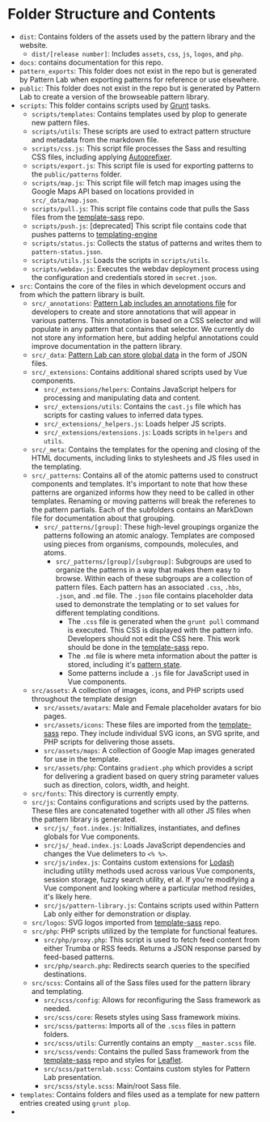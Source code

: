 # Folder Structure and Contents
- `dist`: Contains folders of the assets used by the pattern library and the website.
  - `dist/[release number]`: Includes `assets`, `css`, `js`, `logos`, and `php`. 
- `docs`: contains documentation for this repo.
- `pattern_exports`: This folder does not exist in the repo but is generated by Pattern Lab when exporting patterns for reference or use elsewhere.
- `public`: This folder does not exist in the repo but is generated by Pattern Lab to create a version of the browseable pattern library.
- `scripts`: This folder contains scripts used by [Grunt](https://gruntjs.com/) tasks.
  - `scripts/templates`: Contains templates used by plop to generate new pattern files.
  - `scripts/utils`: These scripts are used to extract pattern structure and metadata from the markdown file.
  - `scripts/css.js`: This script file processes the Sass and resulting CSS files, including applying [Autoprefixer](https://github.com/postcss/autoprefixer).
  - `scripts/export.js`: This script file is used for exporting patterns to the `public/patterns` folder.
  - `scripts/map.js`: This script file will fetch map images using the Google Maps API based on locations provided in `src/_data/map.json`.
  - `scripts/pull.js`: This script file contains code that pulls the Sass files from the [template-sass](https://github.com/emory-libraries/template-sass) repo.
  - `scripts/push.js`: [deprecated] This script file contains code that pushes patterns to [templating-engine](https://github.com/emory-libraries/templating-engine) 
  - `scripts/status.js`: Collects the status of patterns and writes them to `pattern-status.json`.
  - `scripts/utils.js`: Loads the scripts in `scripts/utils`.
  - `scripts/webdav.js`: Executes the webdav deployment process using the configuration and credentials stored in `secret.json`.
- `src`: Contains the core of the files in which development occurs and from which the pattern library is built.
  - `src/_annotations`: [Pattern Lab includes an annotations file](https://patternlab.io/docs/pattern-adding-annotations.html) for developers to create and store annotations that will appear in various patterns. This annotation is based on a CSS selector and will populate in any pattern that contains that selector. We currently do not store any information here, but adding helpful annotations could improve documentation in the pattern library.
  - `src/_data`: [Pattern Lab can store global data](https://patternlab.io/docs/data-overview.html) in the form of JSON files.
  - `src/_extensions`: Contains additional shared scripts used by Vue components.
    - `src/_extensions/helpers`: Contains JavaScript helpers for processing and manipulating data and content.
    - `src/_extensions/utils`: Contains the `cast.js` file which has scripts for casting values to inferred data types.
    - `src/_extensions/_helpers.js`: Loads helper JS scripts.
    - `src/_extensions/extensions.js`: Loads scripts in `helpers` and `utils`.
  - `src/_meta`: Contains the templates for the opening and closing of the HTML documents, including links to stylesheets and JS files used in the templating.
  - `src/_patterns`: Contains all of the atomic patterns used to construct components and templates. It's important to note that how these patterns are organized informs how they need to be called in other templates. Renaming or moving patterns will break the referenes to the pattern partials. Each of the subfolders contains an MarkDown file for documentation about that grouping.
    - `src/_patterns/[group]`: These high-level groupings organize the patterns following an atomic analogy. Templates are composed using pieces from organisms, compounds, molecules, and atoms.
      - `src/_patterns/[group]/[subgroup]`: Subgroups are used to organize the patterns in a way that makes them easy to browse. Within each of these subgroups are a collection of pattern files. Each pattern has an associated `.css`, `.hbs`, `.json`, and `.md` file. The `.json` file contains placeholder data used to demonstrate the templating or to set values for different templating conditions.
        - The `.css` file is generated when the `grunt pull` command is executed. This CSS is displayed with the pattern info. Developers should not edit the CSS here. This work should be done in the [template-sass](https://github.com/emory-libraries/template-sass) repo.
        - The `.md` file is where meta information about the patter is stored, including it's [pattern state](https://patternlab.io/docs/pattern-states.html).
        - Some patterns include a `.js` file for JavaScript used in Vue components.
  - `src/assets`: A collection of images, icons, and PHP scripts used throughout the template design
    - `src/assets/avatars`: Male and Female placeholder avatars for bio pages.
    - `src/assets/icons`: These files are imported from the [template-sass](https://github.com/emory-libraries/template-sass) repo. They include individual SVG icons, an SVG sprite, and PHP scripts for delivering those assets.
    - `src/assets/maps`: A collection of Google Map images generated for use in the template.
    - `src/assets/php`: Contains `gradient.php` which provides a script for delivering a gradient based on query string parameter values such as direction, colors, width, and height.
  - `src/fonts`: This directory is currently empty.
  - `src/js`: Contains configurations and scripts used by the patterns. These files are concatenated together with all other JS files when the pattern library is generated.
    - `src/js/_foot.index.js`: Initializes, instantiates, and defines globals for Vue components.
    - `src/js/_head.index.js`: Loads JavaScript dependencies and changes the Vue delimeters to `<% %>`.
    - `src/js/index.js`: Contains custom extensions for [Lodash](https://lodash.com/) including utility methods used across various Vue components, session storage, fuzzy search utility, et al. If you're modifying a Vue component and looking where a particular method resides, it's likely here.
    - `src/js/pattern-library.js`: Contains scripts used within Pattern Lab only either for demonstration or display.
  - `src/logos`: SVG logos imported from [template-sass](https://github.com/emory-libraries/template-sass) repo.
  - `src/php`: PHP scripts utilized by the template for functional features.
    - `src/php/proxy.php`: This script is used to fetch feed content from either Trumba or RSS feeds. Returns a JSON response parsed by feed-based patterns.
    - `src/php/search.php`: Redirects search queries to the specified destinations.
  - `src/scss`: Contains all of the Sass files used for the pattern library and templating.
    - `src/scss/config`: Allows for reconfiguring the Sass framework as needed.
    - `src/scss/core`: Resets styles using Sass framework mixins.
    - `src/scss/patterns`: Imports all of the `.scss` files in pattern folders.
    - `src/scss/utils`: Currently contains an empty `__master.scss` file.
    - `src/scss/vends`: Contains the pulled Sass framework from the [template-sass](https://github.com/emory-libraries/template-sass) repo and styles for [Leaflet](https://leafletjs.com/).
    - `src/scss/patternlab.scss`: Contains custom styles for Pattern Lab presentation.
    - `src/scss/style.scss`: Main/root Sass file.
-  `templates`: Contains folders and files used as a template for new pattern entries created using `grunt plop`.
-
